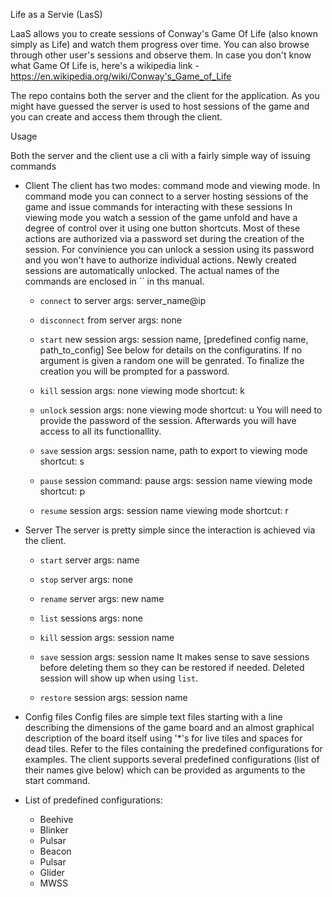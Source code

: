 Life as a Servie (LasS)

LaaS allows you to create sessions of Conway's Game Of Life
(also known simply as Life) and watch them progress over time.
You can also browse through other user's sessions and observe them.
In case you don't know what Game Of Life is, here's a
wikipedia link - https://en.wikipedia.org/wiki/Conway's_Game_of_Life

The repo contains both the server and the client for the application.
As you might have guessed the server is used to host sessions of the game
and you can create and access them through the client.

Usage

Both the server and the client use a cli with a fairly simple way of
issuing commands


* Client
    The client has two modes: command mode and viewing mode.
    In command mode you can connect to a server hosting sessions of the game
    and issue commands for interacting with these sessions
    In viewing mode you watch a session of the game unfold and have a
    degree of control over it using one button shortcuts. Most of these
    actions are authorized via a password set during the creation of the
    session. For convinience you can unlock a session using its password and
    you won't have to authorize individual actions. Newly created sessions
    are automatically unlocked.
    The actual names of the commands are enclosed in `` in ths manual.

    - `connect` to server
      args: server_name@ip

    - `disconnect` from server
      args: none

    - `start` new session
      args: session name, [predefined config name, path_to_config]
      See below for details on the configuratins. If no argument is given a
      random one will be genrated. To finalize the creation you will be
      prompted for a password.

    - `kill` session
      args: none
      viewing mode shortcut: k

    - `unlock` session
      args: none
      viewing mode shortcut: u
      You will need to provide the password of the session. Afterwards
      you will have access to all its functionallity.

    - `save` session
      args: session name, path to export to
      viewing mode shortcut: s

    - `pause` session
      command: pause
      args: session name
      viewing mode shortcut: p

    - `resume` session
      args: session name
      viewing mode shortcut: r


* Server
    The server is pretty simple since the interaction is achieved via the
    client.

    - `start` server
      args: name

    - `stop` server
      args: none

    - `rename` server
      args: new name

    - `list` sessions
      args: none

    - `kill` session
      args: session name

    - `save` session
      args: session name
      It makes sense to save sessions before deleting them so they can
      be restored if needed. Deleted session will show up when using
      `list`.

    - `restore` session
      args: session name


* Config files
      Config files are simple text files starting with a line describing
      the dimensions of the game board and an almost graphical description
      of the board itself using '*'s for live tiles and spaces for dead tiles.
      Refer to the files containing the predefined configurations for examples.
      The client supports several predefined configurations (list of their
      names give below) which can be provided as arguments to the start
      command.


* List of predefined configurations:
    - Beehive
    - Blinker
    - Pulsar
    - Beacon
    - Pulsar
    - Glider
    - MWSS

